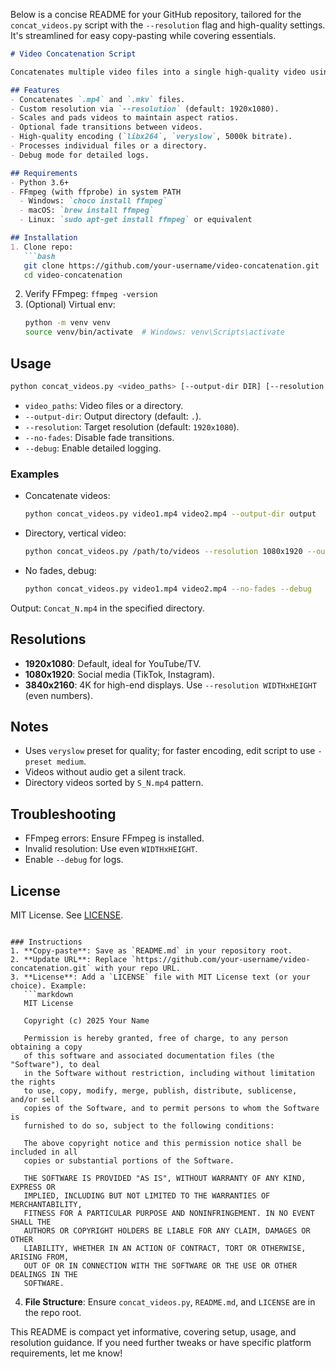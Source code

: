 Below is a concise README for your GitHub repository, tailored for the `concat_videos.py` script with the `--resolution` flag and high-quality settings. It's streamlined for easy copy-pasting while covering essentials.

```markdown
# Video Concatenation Script

Concatenates multiple video files into a single high-quality video using FFmpeg. Supports custom resolutions, fade transitions, and consistent audio/video output.

## Features
- Concatenates `.mp4` and `.mkv` files.
- Custom resolution via `--resolution` (default: 1920x1080).
- Scales and pads videos to maintain aspect ratios.
- Optional fade transitions between videos.
- High-quality encoding (`libx264`, `veryslow`, 5000k bitrate).
- Processes individual files or a directory.
- Debug mode for detailed logs.

## Requirements
- Python 3.6+
- FFmpeg (with ffprobe) in system PATH
  - Windows: `choco install ffmpeg`
  - macOS: `brew install ffmpeg`
  - Linux: `sudo apt-get install ffmpeg` or equivalent

## Installation
1. Clone repo:
   ```bash
   git clone https://github.com/your-username/video-concatenation.git
   cd video-concatenation
   ```
2. Verify FFmpeg: `ffmpeg -version`
3. (Optional) Virtual env:
   ```bash
   python -m venv venv
   source venv/bin/activate  # Windows: venv\Scripts\activate
   ```

## Usage
```bash
python concat_videos.py <video_paths> [--output-dir DIR] [--resolution WIDTHxHEIGHT] [--no-fades] [--debug]
```
- `video_paths`: Video files or a directory.
- `--output-dir`: Output directory (default: `.`).
- `--resolution`: Target resolution (default: `1920x1080`).
- `--no-fades`: Disable fade transitions.
- `--debug`: Enable detailed logging.

### Examples
- Concatenate videos:
  ```bash
  python concat_videos.py video1.mp4 video2.mp4 --output-dir output
  ```
- Directory, vertical video:
  ```bash
  python concat_videos.py /path/to/videos --resolution 1080x1920 --output-dir output
  ```
- No fades, debug:
  ```bash
  python concat_videos.py video1.mp4 video2.mp4 --no-fades --debug
  ```

Output: `Concat_N.mp4` in the specified directory.

## Resolutions
- **1920x1080**: Default, ideal for YouTube/TV.
- **1080x1920**: Social media (TikTok, Instagram).
- **3840x2160**: 4K for high-end displays.
Use `--resolution WIDTHxHEIGHT` (even numbers).

## Notes
- Uses `veryslow` preset for quality; for faster encoding, edit script to use `-preset medium`.
- Videos without audio get a silent track.
- Directory videos sorted by `S_N.mp4` pattern.

## Troubleshooting
- FFmpeg errors: Ensure FFmpeg is installed.
- Invalid resolution: Use even `WIDTHxHEIGHT`.
- Enable `--debug` for logs.

## License
MIT License. See [LICENSE](LICENSE).

```

### Instructions
1. **Copy-paste**: Save as `README.md` in your repository root.
2. **Update URL**: Replace `https://github.com/your-username/video-concatenation.git` with your repo URL.
3. **License**: Add a `LICENSE` file with MIT License text (or your choice). Example:
   ```markdown
   MIT License

   Copyright (c) 2025 Your Name

   Permission is hereby granted, free of charge, to any person obtaining a copy
   of this software and associated documentation files (the "Software"), to deal
   in the Software without restriction, including without limitation the rights
   to use, copy, modify, merge, publish, distribute, sublicense, and/or sell
   copies of the Software, and to permit persons to whom the Software is
   furnished to do so, subject to the following conditions:

   The above copyright notice and this permission notice shall be included in all
   copies or substantial portions of the Software.

   THE SOFTWARE IS PROVIDED "AS IS", WITHOUT WARRANTY OF ANY KIND, EXPRESS OR
   IMPLIED, INCLUDING BUT NOT LIMITED TO THE WARRANTIES OF MERCHANTABILITY,
   FITNESS FOR A PARTICULAR PURPOSE AND NONINFRINGEMENT. IN NO EVENT SHALL THE
   AUTHORS OR COPYRIGHT HOLDERS BE LIABLE FOR ANY CLAIM, DAMAGES OR OTHER
   LIABILITY, WHETHER IN AN ACTION OF CONTRACT, TORT OR OTHERWISE, ARISING FROM,
   OUT OF OR IN CONNECTION WITH THE SOFTWARE OR THE USE OR OTHER DEALINGS IN THE
   SOFTWARE.
   ```
4. **File Structure**: Ensure `concat_videos.py`, `README.md`, and `LICENSE` are in the repo root.

This README is compact yet informative, covering setup, usage, and resolution guidance. If you need further tweaks or have specific platform requirements, let me know!

